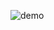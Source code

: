 ![demo](https://github.com/quickbreak/school_projects/blob/main/Lazarus%20-%20Визуализация/Сортировка%20массива/Демонстрация.jpg)
